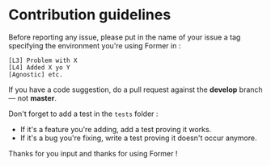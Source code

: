 # Contribution guidelines

Before reporting any issue, please put in the name of your issue a tag specifying the environment you're using Former in :

```
[L3] Problem with X
[L4] Added X yo Y
[Agnostic] etc.
```

If you have a code suggestion, do a pull request against the **develop** branch — not **master**.

Don't forget to add a test in the `tests` folder :
- If it's a feature you're adding, add a test proving it works.
- If it's a bug you're fixing, write a test proving it doesn't occur anymore.

Thanks for you input and thanks for using Former !
